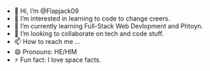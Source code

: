 - 👋 Hi, I’m @Flapjack09
- 👀 I’m interested in learning to code to change creers. 
- 🌱 I’m currently learning Full-Stack Web Devlopment and Phtoyn. 
- 💞️ I’m looking to collaborate on tech and code stuff. 
- 📫 How to reach me ...
- 😄 Pronouns: HE/HIM
- ⚡ Fun fact: I love space facts. 

<!---
Flapjack09/Flapjack09 is a ✨ special ✨ repository because its `README.md` (this file) appears on your GitHub profile.
You can click the Preview link to take a look at your changes.
--->
